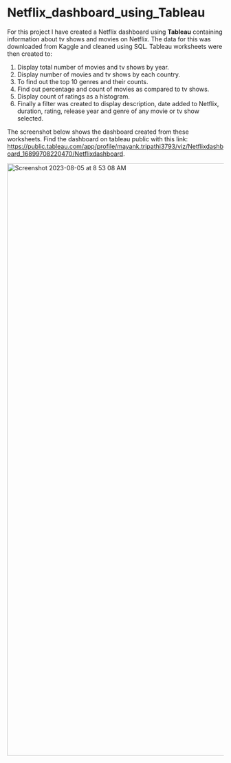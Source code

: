 # Netflix_dashboard_using_Tableau

For this project I have created a Netflix dashboard using **Tableau** containing information about tv shows and movies on Netflix. The data for this was downloaded from Kaggle and cleaned using SQL. Tableau worksheets were then created to:

1) Display total number of movies and tv shows by year.
2) Display number of movies and tv shows by each country.
3) To find out the top 10 genres and their counts.
4) Find out percentage and count of movies as compared to tv shows.
5) Display count of ratings as a histogram.
6) Finally a filter was created to display description, date added to Netflix, duration, rating, release year and genre of any movie or tv show selected.

The screenshot below shows the dashboard created from these worksheets. Find the dashboard on tableau public with this link: https://public.tableau.com/app/profile/mayank.tripathi3793/viz/Netflixdashboard_16899708220470/Netflixdashboard.



<img width="1375" alt="Screenshot 2023-08-05 at 8 53 08 AM" src="https://github.com/mayank8893/Tableau_Projects/assets/69361645/90b4e39e-7f4f-4714-af0b-d925ac7b86dc">
